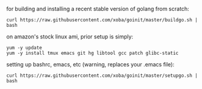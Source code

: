 for building and installing a recent stable version of golang from scratch:

    curl https://raw.githubusercontent.com/xoba/goinit/master/buildgo.sh | bash

on amazon's stock linux ami, prior setup is simply:

    yum -y update
    yum -y install tmux emacs git hg libtool gcc patch glibc-static

setting up bashrc, emacs, etc (warning, replaces your .emacs file):

    curl https://raw.githubusercontent.com/xoba/goinit/master/setupgo.sh | bash
